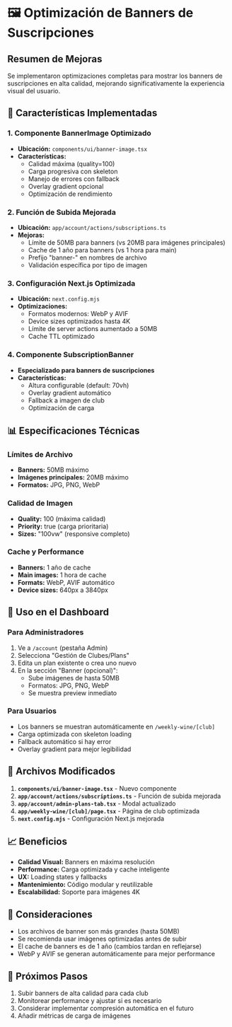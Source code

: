 # 🖼️ Optimización de Banners de Suscripciones

## Resumen de Mejoras

Se implementaron optimizaciones completas para mostrar los banners de suscripciones en alta calidad, mejorando significativamente la experiencia visual del usuario.

## 🚀 Características Implementadas

### 1. Componente BannerImage Optimizado
- **Ubicación:** `components/ui/banner-image.tsx`
- **Características:**
  - Calidad máxima (quality=100)
  - Carga progresiva con skeleton
  - Manejo de errores con fallback
  - Overlay gradient opcional
  - Optimización de rendimiento

### 2. Función de Subida Mejorada
- **Ubicación:** `app/account/actions/subscriptions.ts`
- **Mejoras:**
  - Límite de 50MB para banners (vs 20MB para imágenes principales)
  - Cache de 1 año para banners (vs 1 hora para main)
  - Prefijo "banner-" en nombres de archivo
  - Validación específica por tipo de imagen

### 3. Configuración Next.js Optimizada
- **Ubicación:** `next.config.mjs`
- **Optimizaciones:**
  - Formatos modernos: WebP y AVIF
  - Device sizes optimizados hasta 4K
  - Límite de server actions aumentado a 50MB
  - Cache TTL optimizado

### 4. Componente SubscriptionBanner
- **Especializado para banners de suscripciones**
- **Características:**
  - Altura configurable (default: 70vh)
  - Overlay gradient automático
  - Fallback a imagen de club
  - Optimización de carga

## 📊 Especificaciones Técnicas

### Límites de Archivo
- **Banners:** 50MB máximo
- **Imágenes principales:** 20MB máximo
- **Formatos:** JPG, PNG, WebP

### Calidad de Imagen
- **Quality:** 100 (máxima calidad)
- **Priority:** true (carga prioritaria)
- **Sizes:** "100vw" (responsive completo)

### Cache y Performance
- **Banners:** 1 año de cache
- **Main images:** 1 hora de cache
- **Formats:** WebP, AVIF automático
- **Device sizes:** 640px a 3840px

## 🎯 Uso en el Dashboard

### Para Administradores
1. Ve a `/account` (pestaña Admin)
2. Selecciona "Gestión de Clubes/Plans"
3. Edita un plan existente o crea uno nuevo
4. En la sección "Banner (opcional)":
   - Sube imágenes de hasta 50MB
   - Formatos: JPG, PNG, WebP
   - Se muestra preview inmediato

### Para Usuarios
- Los banners se muestran automáticamente en `/weekly-wine/[club]`
- Carga optimizada con skeleton loading
- Fallback automático si hay error
- Overlay gradient para mejor legibilidad

## 🔧 Archivos Modificados

1. **`components/ui/banner-image.tsx`** - Nuevo componente
2. **`app/account/actions/subscriptions.ts`** - Función de subida mejorada
3. **`app/account/admin-plans-tab.tsx`** - Modal actualizado
4. **`app/weekly-wine/[club]/page.tsx`** - Página de club optimizada
5. **`next.config.mjs`** - Configuración Next.js mejorada

## 📈 Beneficios

- **Calidad Visual:** Banners en máxima resolución
- **Performance:** Carga optimizada y cache inteligente
- **UX:** Loading states y fallbacks
- **Mantenimiento:** Código modular y reutilizable
- **Escalabilidad:** Soporte para imágenes 4K

## 🚨 Consideraciones

- Los archivos de banner son más grandes (hasta 50MB)
- Se recomienda usar imágenes optimizadas antes de subir
- El cache de banners es de 1 año (cambios tardan en reflejarse)
- WebP y AVIF se generan automáticamente para mejor performance

## 🔄 Próximos Pasos

1. Subir banners de alta calidad para cada club
2. Monitorear performance y ajustar si es necesario
3. Considerar implementar compresión automática en el futuro
4. Añadir métricas de carga de imágenes
